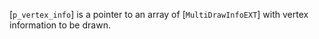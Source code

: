 [`p_vertex_info`] is a pointer to an array of [`MultiDrawInfoEXT`]
with vertex information to be drawn.